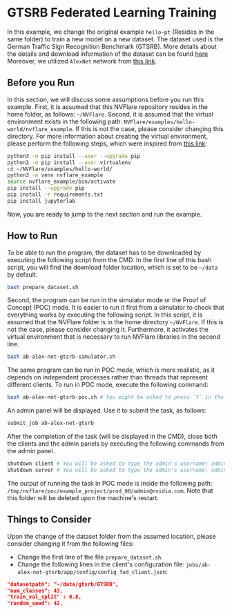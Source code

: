 # GTSRB Federated Learning Training

In this example, we change the original example `hello-pt` (Resides in the same folder) to train a new model on a new dataset.
The dataset used is the German Traffic Sign Recognition Benchmark (GTSRB).
More details about the details and download information of the dataset can be found [here](https://benchmark.ini.rub.de/)
Moreover, we utilized `AlexNet` network from [this link](https://mailto-surajk.medium.com/a-tutorial-on-traffic-sign-classification-using-pytorch-dabc428909d7).

## Before you Run

In this section, we will discuss some assumptions before you run this example.
First, it is assumed that this NVFlare repository resides in the home folder, as follows: `~/NVFlare`.
Second, it is assumed that the virtual environment exists in the following path: `NVFlare/examples/hello-world/nvflare_example`.
If this is not the case, please consider changing this directory.
For more information about creating the virtual environment, please perform the following steps, which were inspired from [this link](https://nvflare.readthedocs.io/en/main/example_applications_algorithms.html):

```bash
python3 -m pip install --user --upgrade pip
python3 -m pip install --user virtualenv
cd ~/NVFlare/examples/hello-world/
python3 -m venv nvflare_example
source nvflare_example/bin/activate
pip install --upgrade pip
pip install -r requirements.txt
pip install jupyterlab
```

Now, you are ready to jump to the next section and run the example.

## How to Run

To be able to run the program, the dataset has to be downloaded by executing the following script from the CMD.
In the first line of this bash script, you will find the download folder location, which is set to be `~/data` by default.

```bash
bash prepare_dataset.sh
```

Second, the program can be run in the simulator mode or the Proof of Concept (POC) mode.
It is easier to run it first from a simulator to check that everything works by executing the following script.
In this script, it is assumed that the NVFlare folder is in the home directory `~/NVFlare`.
If this is not the case, please consider changing it.
Furthermore, it activates the virtual environment that is necessary to run NVFlare libraries in the second line.

```bash
bash ab-alex-net-gtsrb-simulator.sh
```

The same program can be run in POC mode, which is more realistic, as it depends on independent processes rather than threads that represent different clients.
To run in POC mode, execute the following command:

```bash
bash ab-alex-net-gtsrb-poc.sh # You might be asked to press `Y` in the CMD.
```

An admin panel will be displayed.
Use it to submit the task, as follows:

```bash
submit_job ab-alex-net-gtsrb
```

After the completion of the task (will be displayed in the CMD), close both the clients and the admin panels by executing the following commands from the admin panel.

```bash
shutdown client # You will be asked to type the admin's username: admin@nvidia.com
shutdown server # You will be asked to type the admin's username: admin@nvidia.com
```

The output of running the task in POC mode is inside the following path: `/tmp/nvflare/poc/example_project/prod_00/admin@nvidia.com`.
Note that this folder will be deleted upon the machine's restart.

## Things to Consider

Upon the change of the dataset folder from the assumed location, please consider changing it from the following files:

- Change the first line of the file `prepare_dataset.sh`.
- Change the following lines in the client's configuration file: `jobs/ab-alex-net-gtsrb/app/config/config_fed_client.json`:

```json
"datasetpath": "~/data/gtsrb/GTSRB",
"num_classes": 43,
"train_val_split" : 0.8,
"random_seed": 42,
```

